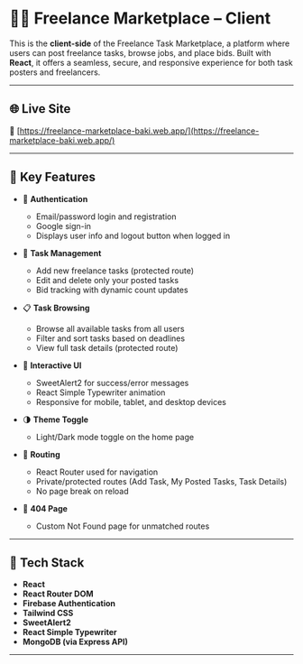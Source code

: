 # 🧑‍💻 Freelance Marketplace – Client

This is the **client-side** of the Freelance Task Marketplace, a platform where users can post freelance tasks, browse jobs, and place bids. Built with **React**, it offers a seamless, secure, and responsive experience for both task posters and freelancers.

---

## 🌐 Live Site

🔗 [https://freelance-marketplace-baki.web.app/](https://freelance-marketplace-baki.web.app/)

---

## 🚀 Key Features

- 🔐 **Authentication**
  - Email/password login and registration
  - Google sign-in
  - Displays user info and logout button when logged in

- 📝 **Task Management**
  - Add new freelance tasks (protected route)
  - Edit and delete only your posted tasks
  - Bid tracking with dynamic count updates

- 📋 **Task Browsing**
  - Browse all available tasks from all users
  - Filter and sort tasks based on deadlines
  - View full task details (protected route)

- 🎯 **Interactive UI**
  - SweetAlert2 for success/error messages
  - React Simple Typewriter animation
  - Responsive for mobile, tablet, and desktop devices

- 🌗 **Theme Toggle**
  - Light/Dark mode toggle on the home page

- 🔄 **Routing**
  - React Router used for navigation
  - Private/protected routes (Add Task, My Posted Tasks, Task Details)
  - No page break on reload

- 🛑 **404 Page**
  - Custom Not Found page for unmatched routes

---

## 🧪 Tech Stack

- **React**
- **React Router DOM**
- **Firebase Authentication**
- **Tailwind CSS**
- **SweetAlert2**
- **React Simple Typewriter**
- **MongoDB (via Express API)**

---

